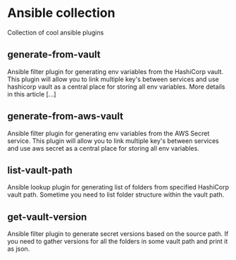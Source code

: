 # Ansible collection
Collection of cool ansible plugins

## generate-from-vault
Ansible filter plugin for generating env variables from the HashiCorp vault.
This plugin will allow you to link multiple key's between services and use hashicorp vault as a central place for storing all env variables. More details in this article [...]

## generate-from-aws-vault
Ansible filter plugin for generating env variables from the AWS Secret service.
This plugin will allow you to link multiple key's between services and use aws secret as a central place for storing all env variables.


## list-vault-path
Ansible lookup plugin for generating list of folders from specified HashiCorp vault path. Sometime you need to list folder structure within the vault path. 


## get-vault-version 
Ansible filter plugin to generate secret versions based on the source path. If you need to gather versions for all the folders in some vault path and print it as json.
